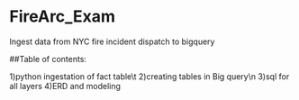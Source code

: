 # FireArc_Exam

Ingest data from NYC fire incident dispatch to bigquery

##Table of contents:

1)python ingestation of fact table\t
2)creating tables in Big query\n
3)sql for all layers
4)ERD and modeling
